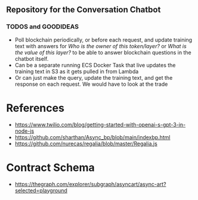 ## Repository for the Conversation Chatbot

### TODOS and GOODIDEAS
 - Poll blockchain periodically, or before each request, and update training text with answers for *Who is the owner of this token/layer?* or *What is the value of this layer?* to be able to answer blockchain questions in the chatbot itself.
 - Can be a separate running ECS Docker Task that live updates the training text in S3 as it gets pulled in from Lambda
 - Or can just make the query, update the training text, and get the response on each request.  We would have to look at the trade 


# References
- https://www.twilio.com/blog/getting-started-with-openai-s-gpt-3-in-node-js
- https://github.com/sharthan/Async_bp/blob/main/indexbp.html
- https://github.com/nurecas/regalia/blob/master/Regalia.js


# Contract Schema
- https://thegraph.com/explorer/subgraph/asyncart/async-art?selected=playground
